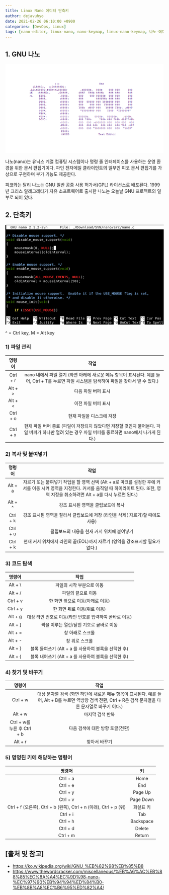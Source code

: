 ```yaml
---
title: Linux Nano 에디터 단축키
author: dejavuhyo
date: 2021-02-26 06:10:00 +0900
categories: [DevOps, Linux]
tags: [nano-editor, linux-nano, nano-keymap, linux-nano-keymap, 나노-에디터, 리눅스-나노, 나노-키캡, 리눅스-나노-키맵]
---
```


## 1. GNU 나노

![nano](/assets/img/2021-02-26-linux-nano-editor-keymap/nano.png)

나노(nano)는 유닉스 계열 컴퓨팅 시스템이나 명령 줄 인터페이스를 사용하는 운영 환경을 위한 문서 편집기이다. 파인 전자메일 클라이언트의 일부인 피코 문서 편집기를 가상으로 구현하며 부가 기능도 제공한다.

피코와는 달리 나노는 GNU 일반 공중 사용 허가서(GPL) 라이선스로 배포된다. 1999년 크리스 알레그레타가 자유 소프트웨어로 출시한 나노는 오늘날 GNU 프로젝트의 일부로 되어 있다.

## 2. 단축키

![nano-svn-version](/assets/img/2021-02-26-linux-nano-editor-keymap/nano-svn-version.png)

^ = Ctrl key, M = Alt key

### 1) 파일 관리

| 명령어 | 작업 |
|:-----:|:-----:|
| Ctrl + r | nano 내에서 파일 열기 (화면 아래에 새로운 메뉴 항목이 표시된다. 예를 들어, Ctrl + T를 누르면 파일 시스템을 탐색하여 파일을 찾아서 열 수 있다.) |
| Alt + > | 다음 파일 버퍼 표시 |
| Alt + < | 이전 파일 버퍼 표시 |
| Ctrl + o | 현재 파일을 디스크에 저장 |
| Ctrl + x | 현재 파일 버퍼 종료 (파일이 저장되지 않았다면 저장할 것인지 물어본다. 파일 버퍼가 하나만 열려 있는 경우 파일 버퍼를 종료하면 nano에서 나가게 된다.) |

### 2) 복사 및 붙여넣기

| 명령어 | 작업 |
|:-----:|:-----:|
| Alt + a | 자르기 또는 붙여넣기 작업을 할 영역 선택 (Alt + a로 마크를 설정한 후에 커서를 이동 시켜 영역을 지정한다. 커서를 움직일 때 하이라이트 된다. 또한, 영역 지정을 취소하려면 Alt + a를 다시 누르면 된다.) |
| Alt + ^ | 강조 표시된 영역을 클립보드에 복사 |
| Ctrl + k | 강조 표시된 영역을 잘라서 클립보드에 저장 (라인을 삭제( 자르기)할 때에도 사용) |
| Ctrl + u | 클립보드의 내용을 현재 커서 위치에 붙여넣기 |
| Ctrl + k | 현재 커서 위치에서 라인의 끝(EOL)까지 자르기 (영역을 강조표시할 필요가 없다.) |

### 3) 코드 탐색

| 명령어 | 작업 |
|:-----:|:-----:|
| Alt + \ | 파일의 시작 부분으로 이동 |
| Alt + / | 파일의 끝으로 이동 |
| Ctrl + v | 한 화면 앞으로 이동(아래로 이동) |
| Ctrl + y | 한 화면 뒤로 이동(위로 이동) |
| Alt + g | 대상 라인 번호로 이동(라인 번호를 입력하여 곧바로 이동) |
| Alt + ] | 짝을 이루는 열린/닫힌 기호로 곧바로 이동 |
| Alt + = | 창 아래로 스크롤 |
| Alt + - | 창 위로 스크롤 |
| Alt + } | 블록 들여쓰기 (Alt + a 를 사용하여 블록을 선택한 후) |
| Alt + { | 블록 내어쓰기 (Alt + a 를 사용하여 블록을 선택한 후) |

### 4) 찾기 및 바꾸기

| 명령어 | 작업 |
|:-----:|:-----:|
| Ctrl + w | 대상 문자열 검색 (화면 하단에 새로운 메뉴 항목이 표시된다. 예를 들어, Alt + B를 누르면 역방향 검색 전환, Ctrl + R은 검색 문자열을 다른 문자열로 바꾸기 이다.) |
| Alt + w | 마지막 검색 반복 |
| Ctrl + w를 누른 후 Ctrl + b | 다음 검색에 대한 방향 토글(전환) |
| Alt + r | 찾아서 바꾸기 |

### 5) 명명된 키에 해당하는 명령어

| 명령어 | 키 |
|:-----:|:-----:|
| Ctrl + a | Home |
| Ctrl + e | End |
| Ctrl + y | Page Up |
| Ctrl + v | Page Down |
| Ctrl + f (오른쪽), Ctrl + b (왼쪽), Ctrl + n (아래), Ctrl + p (위) | 화살표 키 |
| Ctrl + i | Tab |
| Ctrl + h | Backspace |
| Ctrl + d | Delete |
| Ctrl + m | Return |

## [출처 및 참고]
* <https://ko.wikipedia.org/wiki/GNU_%EB%82%98%EB%85%B8>
* <https://www.thewordcracker.com/miscellaneous/%EB%A6%AC%EB%88%85%EC%8A%A4%EC%9D%98-nano-%EC%97%90%EB%94%94%ED%84%B0-%EB%8B%A8%EC%B6%95%ED%82%A4/>
